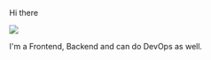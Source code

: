 Hi there

<img src="https://ninhdeptrai.com/img/ninh-stack.jpg?202011" align="center" />


I'm a Frontend, Backend and can do DevOps as well.

